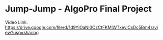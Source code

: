 # Jump-Jump - AlgoPro Final Project

Video Link:
https://drive.google.com/file/d/1d9YIOaNl0CzCtFKMlWTxeviCxDc5Bm4s/view?usp=sharing
